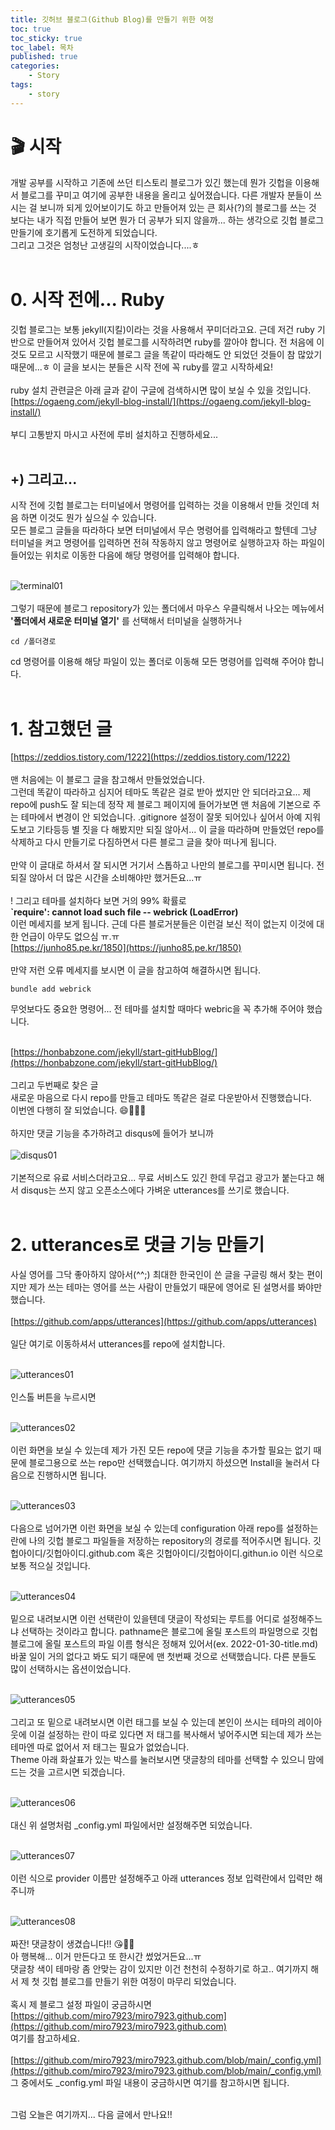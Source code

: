 ```yaml
---
title: 깃허브 블로그(Github Blog)를 만들기 위한 여정
toc: true
toc_sticky: true
toc_label: 목차
published: true
categories:
    - Story
tags:
    - story
---
```


# 🎬 시작<br>
 개발 공부를 시작하고 기존에 쓰던 티스토리 블로그가 있긴 했는데 뭔가 깃헙을 이용해서 블로그를 꾸미고 여기에 공부한 내용을 올리고 싶어졌습니다. 다른 개발자 분들이 쓰시는 걸 보니까 되게 있어보이기도 하고 만들어져 있는 큰 회사(?)의 블로그를 쓰는 것 보다는 내가 직접 만들어 보면 뭔가 더 공부가 되지 않을까... 하는 생각으로 깃헙 블로그 만들기에 호기롭게 도전하게 되었습니다. <br>
 그리고 그것은 엄청난 고생길의 시작이었습니다....ㅎ<br><br>

# 0. 시작 전에... Ruby<br>
깃헙 블로그는 보통 jekyll(지킬)이라는 것을 사용해서 꾸미더라고요. 근데 저건 ruby 기반으로 만들어져 있어서 깃헙 블로그를 시작하려면 ruby를 깔아야 합니다. 전 처음에 이것도 모르고 시작했기 때문에 블로그 글을 똑같이 따라해도 안 되었던 것들이 참 많았기 때문에...ㅎ 이 글을 보시는 분들은 시작 전에 꼭 ruby를 깔고 시작하세요!<br><br>
ruby 설치 관련글은 아래 글과 같이 구글에 검색하시면 많이 보실 수 있을 것입니다.<br>
[https://ogaeng.com/jekyll-blog-install/](https://ogaeng.com/jekyll-blog-install/)<br><br>
부디 고통받지 마시고 사전에 루비 설치하고 진행하세요...<br><br>

## +) 그리고...<br>
시작 전에 깃헙 블로그는 터미널에서 명령어를 입력하는 것을 이용해서 만들 것인데 처음 하면 이것도 뭔가 싶으실 수 있습니다.<br>
모든 블로그 글들을 따라하다 보면 터미널에서 무슨 명령어를 입력해라고 할텐데 그냥 터미널을 켜고 명령어를 입력하면 전혀 작동하지 않고 명령어로 실행하고자 하는 파일이 들어있는 위치로 이동한 다음에 해당 명령어를 입력해야 합니다.<br><br>

![terminal01](../../assets/images/terminal01.png)<br><br>
그렇기 때문에 블로그 repository가 있는 폴더에서 마우스 우클릭해서 나오는 메뉴에서 **'폴더에서 새로운 터미널 열기'** 를 선택해서 터미널을 실행하거나 <br>
```
cd /폴더경로
```
cd 명령어를 이용해 해당 파일이 있는 폴더로 이동해 모든 명령어를 입력해 주어야 합니다.<br><br>


# 1. 참고했던 글<br>
[https://zeddios.tistory.com/1222](https://zeddios.tistory.com/1222)<br><br>
맨 처음에는 이 블로그 글을 참고해서 만들었었습니다. <br>
그런데 똑같이 따라하고 심지어 테마도 똑같은 걸로 받아 썼지만 안 되더라고요... 제 repo에 push도 잘 되는데 정작 제 블로그 페이지에 들어가보면 맨 처음에 기본으로 주는 테마에서 변경이 안 되었습니다. .gitignore 설정이 잘못 되어있나 싶어서 아예 지워도보고 기타등등 별 짓을 다 해봤지만 되질 않아서... 이 글을 따라하며 만들었던 repo를 삭제하고 다시 만들기로 다짐하면서 다른 블로그 글을 찾아 떠나게 됩니다.<br><br>
만약 이 글대로 하셔서 잘 되시면 거기서 스톱하고 나만의 블로그를 꾸미시면 됩니다. 전 되질 않아서 더 많은 시간을 소비해야만 했거든요...ㅠ <br><br>
! 그리고 테마를 설치하다 보면 거의 99% 확률로<br> 
**`require': cannot load such file -- webrick (LoadError)** <br>
이런 메세지를 보게 됩니다. 근데 다른 블로거분들은 이런걸 보신 적이 없는지 이것에 대한 언급이 아무도 없으심 ㅠ.ㅠ<br>
[https://junho85.pe.kr/1850](https://junho85.pe.kr/1850)<br><br>
만약 저런 오류 메세지를 보시면 이 글을 참고하여 해결하시면 됩니다.<br>
```
bundle add webrick
```
무엇보다도 중요한 명령어... 전 테마를 설치할 때마다 webric을 꼭 추가해 주어야 했습니다.<br><br>

[https://honbabzone.com/jekyll/start-gitHubBlog/](https://honbabzone.com/jekyll/start-gitHubBlog/)<br><br>
그리고 두번째로 찾은 글<br>
새로운 마음으로 다시 repo를 만들고 테마도 똑같은 걸로 다운받아서 진행했습니다. <br>
이번엔 다행히 잘 되었습니다. 😄👏👏👏<br><br>
하지만 댓글 기능을 추가하려고 disqus에 들어가 보니까 <br><br>
![disqus01](../../assets/images/disqus01.png)<br><br>
기본적으로 유료 서비스더라고요... 무료 서비스도 있긴 한데 무겁고 광고가 붙는다고 해서 disqus는 쓰지 않고 오픈소스에다 가벼운 utterances를 쓰기로 했습니다.<br><br>

# 2. utterances로 댓글 기능 만들기<br>
사실 영어를 그닥 좋아하지 않아서(^^;) 최대한 한국인이 쓴 글을 구글링 해서 찾는 편이지만 제가 쓰는 테마는 영어를 쓰는 사람이 만들었기 때문에 영어로 된 설명서를 봐야만 했습니다.<br><br>
[https://github.com/apps/utterances](https://github.com/apps/utterances)<br><br>
일단 여기로 이동하셔서 utterances를 repo에 설치합니다. <br><br>

![utterances01](../../assets/images/utterances01.png)<br><br>
인스톨 버튼을 누르시면 <br><br>

![utterances02](../../assets/images/utterances02.png)<br><br>
이런 화면을 보실 수 있는데 제가 가진 모든 repo에 댓글 기능을 추가할 필요는 없기 때문에 블로그용으로 쓰는 repo만 선택했습니다. 여기까지 하셨으면 Install을 눌러서 다음으로 진행하시면 됩니다.<br><br>

![utterances03](../../assets/images/utterances03.png)<br><br>
다음으로 넘어가면 이런 화면을 보실 수 있는데 configuration 아래 repo를 설정하는 란에 나의 깃헙 블로그 파일들을 저장하는 repository의 경로를 적어주시면 됩니다. 깃헙아이디/깃헙아이디.github.com 혹은 깃헙아이디/깃헙아이디.githun.io 이런 식으로 보통 적으실 것입니다.<br><br>

![utterances04](../../assets/images/utterances04.png)<br><br>
밑으로 내려보시면 이런 선택란이 있을텐데 댓글이 작성되는 루트를 어디로 설정해주느냐 선택하는 것이라고 합니다. pathname은 블로그에 올릴 포스트의 파일명으로 깃헙 블로그에 올릴 포스트의 파일 이름 형식은 정해져 있어서(ex. 2022-01-30-title.md) 바꿀 일이 거의 없다고 봐도 되기 때문에 맨 첫번째 것으로 선택했습니다. 다른 분들도 많이 선택하시는 옵션이었습니다.<br><br>

![utterances05](../../assets/images/utterances05.png)<br><br>
그리고 또 밑으로 내려보시면 이런 태그를 보실 수 있는데 본인이 쓰시는 테마의 레이아웃에 이걸 설정하는 란이 따로 있다면 저 태그를 복사해서 넣어주시면 되는데 제가 쓰는 테마엔 따로 없어서 저 태그는 필요가 없었습니다. <br>
Theme 아래 화살표가 있는 박스를 눌러보시면 댓글창의 테마를 선택할 수 있으니 맘에 드는 것을 고르시면 되겠습니다. <br><br>

![utterances06](../../assets/images/utterances06.png)<br><br>
대신 위 설명처럼 _config.yml 파일에서만 설정해주면 되었습니다.<br><br>

![utterances07](../../assets/images/utterances07.png)<br><br>
이런 식으로 provider 이름만 설정해주고 아래 utterances 정보 입력란에서 입력만 해 주니까<br><br>

![utterances08](../../assets/images/utterances08.png)<br><br>
짜잔! 댓글창이 생겼습니다!! 😘👏👏<br>
아 행복해... 이거 만든다고 또 한시간 썼었거든요...ㅠ <br>
댓글창 색이 테마랑 좀 안맞는 감이 있지만 이건 천천히 수정하기로 하고.. 여기까지 해서 제 첫 깃헙 블로그를 만들기 위한 여정이 마무리 되었습니다. <br><br>
혹시 제 블로그 설정 파일이 궁금하시면 <br> 
[https://github.com/miro7923/miro7923.github.com](https://github.com/miro7923/miro7923.github.com)<br>
 여기를 참고하세요. <br><br>
[https://github.com/miro7923/miro7923.github.com/blob/main/_config.yml](https://github.com/miro7923/miro7923.github.com/blob/main/_config.yml)<br>
그 중에서도 _config.yml 파일 내용이 궁금하시면 여기를 참고하시면 됩니다. <br><br>

그럼 오늘은 여기까지... 다음 글에서 만나요!!<br>

